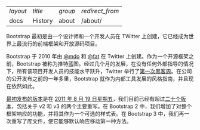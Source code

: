
<table>
<tbody>
<tr><td><em>layout</em></td><td><em>title</em></td><td><em>group</em></td><td><em>redirect_from</em></td></tr>
<tr><td>docs</td><td>History</td><td>about</td><td>/about/</td></tr>
</tbody>
</table>

Bootstrap 最初是由一个设计师和一个开发人员在 TWitter 上创建，它已经成为世界上最流行的前端框架和开放源码项目。

Bootstrap 于 2010 年由 [@mdo](https://twitter.com/mdo) 和 [@fat](https://twitter.com/fat) 在 Twitter 上创建。作为一个开源框架之前，Bootstrap 被称为推特蓝图。经过几个月的发展，在没有任何外部指导的情况下，所有该项目开发人员的技能水平跃升，Twitter 举行了[第一次黑客周](https://blog.twitter.com/2010/hack-week)。在公司的公开发布之前的一年多里，Bootstrap 就作为内部工具发展的风格指南，并且现在依然如此。

[最初发布的版本](https://blog.twitter.com/2011/bootstrap-twitter)是在 [2011 年 8 月 19 日星期五](https://twitter.com/mdo/statuses/104620039650557952)，我们目前已经有超过[二十个版本](https://github.com/twbs/bootstrap/releases)，包括关于 v2 和 v3 的两个主要重写。在 Bootstrap 2 中，我们增加了对整个框架响应的功能，并将其作为一个可选的样式表。在 Bootstrap 3 中，我们再一次重写了库文件，使它能够默认响应移动第一种方法。
